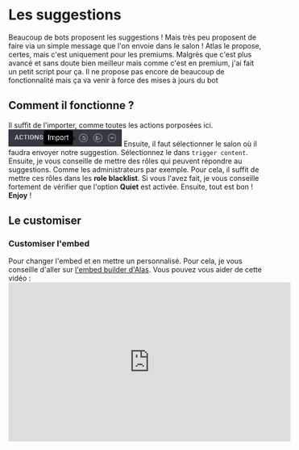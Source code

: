 # Les suggestions
Beaucoup de bots proposent les suggestions ! Mais très peu proposent de faire via un simple message que l'on envoie dans le salon ! Atlas le propose, certes, mais c'est uniquement pour les premiums. Malgrès que c'est plus avancé et sans doute bien meilleur mais comme c'est en premium, j'ai fait un petit script pour ça. Il ne propose pas encore de beaucoup de fonctionnalité mais ça va venir à force des mises à jours du bot

## Comment il fonctionne ?
Il suffit de l'importer, comme toutes les actions porposées ici.![alt](https://raw.githubusercontent.com/Merlode11/botscustomcommands/master/images/import.png) Ensuite, il faut sélectionner le salon où il faudra envoyer notre suggestion. Sélectionnez le dans `trigger content`. Ensuite, je vous conseille de mettre des rôles qui peuvent répondre au suggestions. Comme les administrateurs par exemple. Pour cela, il suffit de mettre ces rôles dans les **role blacklist**. Si vous l'avez fait, je vous conseille fortement de vérifier que l'option **Quiet** est activée. Ensuite, tout est bon ! **Enjoy** !

## Le customiser
### Customiser l'embed
Pour changer l'embed et en mettre un personnalisé. Pour cela, je vous conseille d'aller sur [l'embed builder d'Alas](https://atlasbot.xyz/embed-builder). Vous pouvez vous aider de cette vidéo : <iframe width="560" height="315" src="https://www.youtube.com/embed/DvFsysP2PTI" frameborder="0" allow="accelerometer; autoplay; encrypted-media; gyroscope; picture-in-picture" allowfullscreen></iframe>
